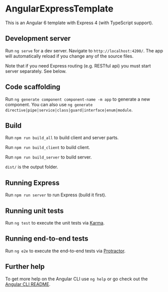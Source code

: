 # AngularExpressTemplate

This is an Angular 6 template with Express 4 (with TypeScript support).

## Development server

Run `ng serve` for a dev server. Navigate to `http://localhost:4200/`. The app will automatically reload if you change any of the source files.

Note that if you need Express routing (e.g. RESTful api) you must start server separately. See below.

## Code scaffolding

Run `ng generate component component-name -m app` to generate a new component. You can also use `ng generate directive|pipe|service|class|guard|interface|enum|module`.

## Build

Run `npm run build_all` to build client and server parts. 

Run `npm run build_client` to build client.

Run `npm run build_server` to build server.

`dist/` is the output folder.

## Running Express

Run `npm run server` to run Express (build it first).

## Running unit tests

Run `ng test` to execute the unit tests via [Karma](https://karma-runner.github.io).

## Running end-to-end tests

Run `ng e2e` to execute the end-to-end tests via [Protractor](http://www.protractortest.org/).

## Further help

To get more help on the Angular CLI use `ng help` or go check out the [Angular CLI README](https://github.com/angular/angular-cli/blob/master/README.md).
